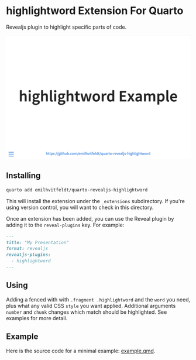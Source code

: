 # highlightword Extension For Quarto

Revealjs plugin to highlight specific parts of code.

![](example.gif)

## Installing

```bash
quarto add emilhvitfeldt/quarto-revealjs-highlightword
```

This will install the extension under the `_extensions` subdirectory.
If you're using version control, you will want to check in this directory.

Once an extension has been added, you can use the Reveal plugin by adding it to the `reveal-plugins` key. For example:

````` markdown
---
title: "My Presentation"
format: revealjs
revealjs-plugins:
  - highlightword
---
`````

## Using

Adding a fenced with with `.fragment .highlightword` and the `word` you need, plus what any valid CSS `style` you want applied. Additional arguments `number` and `chunk` changes which match should be highlighted. See examples for more detail.

## Example

Here is the source code for a minimal example: [example.qmd](example.qmd).

